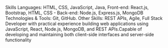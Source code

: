 Skills
Languages: HTML, CSS, JavaScript, Java,
Front-end: React.js, Bootstrap, HTML, CSS - Back-end: Node.js, Express.js, MongoDB
Technologies & Tools: Git, GitHub.
Other Skills: REST APIs, Agile,
Full Stack Developer with practical experience building web applications using
JavaScript, React, Node.js, MongoDB, and REST APIs.Capable of developing and maintaining both client-side interfaces
and server-side functionality
